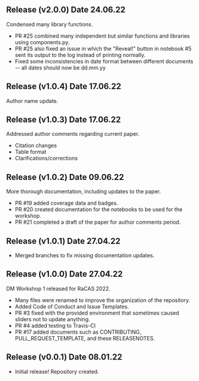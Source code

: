 ## Release (v2.0.0) Date 24.06.22

Condensed many library functions.
* PR #25 combined many independent but similar functions and libraries using components.py.
* PR #25 also fixed an issue in which the "Reveal!" button in notebook #5 sent its output to the log instead of printing normally.
* Fixed some inconsistencies in date format between different documents -- all dates should now be dd.mm.yy

## Release (v1.0.4) Date 17.06.22

Author name update.

## Release (v1.0.3) Date 17.06.22

Addressed author comments regarding current paper. 
* Citation changes
* Table format
* Clarifications/corrections

## Release (v1.0.2) Date 09.06.22

More thorough documentation, including updates to the paper.
* PR #19 added coverage data and badges.
* PR #20 created documentation for the notebooks to be used for the workshop.
* PR #21 completed a draft of the paper for author comments period.

## Release (v1.0.1) Date 27.04.22 

* Merged branches to fix missing documentation updates.

## Release (v1.0.0) Date 27.04.22 

DM Workshop 1 released for RaCAS 2022.
* Many files were renamed to improve the organization of the repository.
* Added Code of Conduct and Issue Templates.
* PR #3 fixed with the provided environment that sometimes caused sliders not to update anything.
* PR #4 added testing to Travis-CI
* PR #17 added documents such as CONTRIBUTING, PULL_REQUEST_TEMPLATE, and these RELEASENOTES.

## Release (v0.0.1) Date 08.01.22

* Initial release! Repository created.